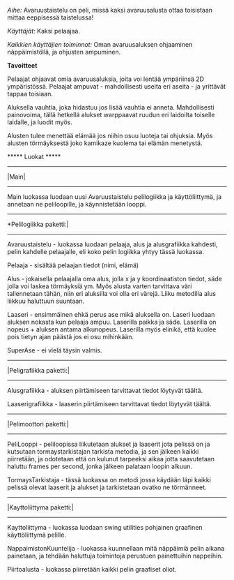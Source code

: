 *Aihe:* Avaruustaistelu on peli, missä kaksi avaruusalusta ottaa toisistaan mittaa eeppisessä taistelussa!

*Käyttäjät:* Kaksi pelaajaa.

*Kaikkien käyttäjien toiminnot:* Oman avaruusaluksen ohjaaminen näppäimistöllä, ja ohjusten ampuminen.

****Tavoitteet****

Pelaajat ohjaavat omia avaruusaluksia, joita voi lentää ympäriinsä 2D ympäristössä. Pelaajat ampuvat - mahdollisesti useita eri aseita - ja yrittävät tappaa toisiaan.

Aluksella vauhtia, joka hidastuu jos lisää vauhtia ei anneta. Mahdollisesti painovoima, tällä hetkellä alukset warppaavat ruudun eri laidoilta toiselle laidalle, ja luodit myös.

Alusten tulee menettää elämää jos niihin osuu luoteja tai ohjuksia. Myös alusten törmäyksestä joko kamikaze kuolema tai elämän menetystä.


***** Luokat *****

******
|Main|
******
Main luokassa luodaan uusi Avaruustaistelu pelilogiikka ja käyttöliittymä, ja annetaan ne peliloopille, ja käynnistetään looppi.

***********************
*Pelilogiikka paketti:|
***********************
Avaruustaistelu - luokassa luodaan pelaaja, alus ja alusgrafiikka kahdesti, pelin kahdelle pelaajalle, eli koko pelin logiikka yhtyy tässä luokassa.

Pelaaja - sisältää pelaajan tiedot (nimi, elämä)

Alus - jokaisella pelaajalla oma alus, jolla x ja y koordinaatiston tiedot, säde jolla voi laskea törmäyksiä ym. Myös alusta varten tarvittava väri tallennetaan tähän, niin eri aluksilla voi olla eri värejä. Liiku metodilla alus liikkuu haluttuun suuntaan.

Laaseri - ensimmäinen ehkä perus ase mikä aluksella on. Laseri luodaan aluksen nokasta kun pelaaja ampuu. Laserilla paikka ja säde. Laserilla on nopeus + aluksen antama alkunopeus. Laserilla myös elinikä, että kuolee pois tietyn ajan päästä jos ei osu mihinkään. 

SuperAse - ei vielä täysin valmis.

************************
|Peligrafiikka paketti:|
************************
Alusgrafiikka - aluksen piirtämiseen tarvittavat tiedot löytyvät täältä.

Laaserigrafiikka - laaserin piirtämiseen tarvittavat tiedot löytyvät täältä.

***********************
|Pelimoottori paketti:|
***********************
PeliLooppi - peliloopissa liikutetaan alukset ja laaserit jota pelissä on ja kutsutaan tormaystarkistajan tarkista metodia, ja sen jälkeen kaikki piirretään, ja odotetaan että on kulunut tarpeeksi aikaa jotta saavutetaan haluttu frames per second, jonka jälkeen palataan loopin alkuun.

TormaysTarkistaja - tässä luokassa on metodi jossa käydään läpi kaikki pelissä olevat laaserit ja alukset ja tarkistetaan ovatko ne törmänneet.

*************************
|Kayttoliittyma paketti:|
*************************
Kayttoliittyma - luokassa luodaan swing utilities pohjainen graafinen käyttöliittymä pelille.

NappaimistonKuuntelija - luokassa kuunnellaan mitä näppäimiä pelin aikana painetaan, ja tehdään haluttuja toimintoja perustuen painettuihin nappeihin.

Piirtoalusta - luokassa piirretään kaikki pelin graafiset oliot.
